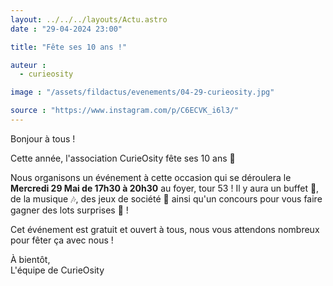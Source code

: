 ```yaml
---
layout: ../../../layouts/Actu.astro
date : "29-04-2024 23:00"

title: "Fête ses 10 ans !"

auteur :
  - curieosity

image : "/assets/fildactus/evenements/04-29-curieosity.jpg"

source : "https://www.instagram.com/p/C6ECVK_i6l3/"
---
```


Bonjour à tous !

Cette année, l'association CurieOsity fête ses 10 ans 🥳

Nous organisons un événement à cette occasion qui se déroulera le __Mercredi 29 Mai de 17h30 à 20h30__ au foyer, tour 53 ! Il y aura un buffet 🎂, de la musique 🎶, des jeux de société 🎲 ainsi qu'un concours pour vous faire gagner des lots surprises 🎁 !

Cet événement est gratuit et ouvert à tous, nous vous attendons nombreux pour fêter ça avec nous !

À bientôt,  
L'équipe de CurieOsity